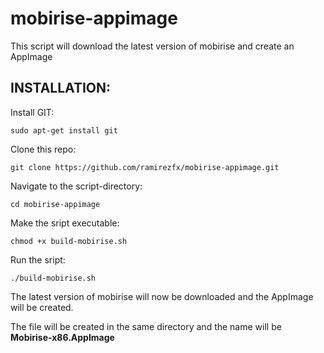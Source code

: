 # mobirise-appimage

This script will download the latest version of mobirise and create an AppImage

## INSTALLATION:

Install GIT:

`sudo apt-get install git`

Clone this repo:

`git clone https://github.com/ramirezfx/mobirise-appimage.git`

Navigate to the script-directory:

`cd mobirise-appimage`

Make the sript executable:

`chmod +x build-mobirise.sh`

Run the sript:

`./build-mobirise.sh`

The latest version of mobirise will now be downloaded and the AppImage will be created.

The file will be created in the same directory and the name will be **Mobirise-x86.AppImage**
